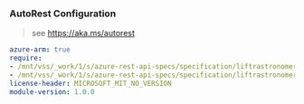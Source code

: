 ### AutoRest Configuration

> see https://aka.ms/autorest

``` yaml
azure-arm: true
require:
- /mnt/vss/_work/1/s/azure-rest-api-specs/specification/liftrastronomer/resource-manager/readme.md
- /mnt/vss/_work/1/s/azure-rest-api-specs/specification/liftrastronomer/resource-manager/readme.go.md
license-header: MICROSOFT_MIT_NO_VERSION
module-version: 1.0.0

```